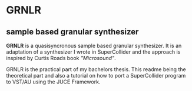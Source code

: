 # GRNLR
## sample based granular synthesizer
**GRNLR** is a quasisyncronous sample based granular synthesizer. It is an adaptation of
a synthesizer I wrote in SuperCollider and the approach is inspired by Curtis Roads book
*"Microsound"*.

GRNLR is the practical part of my bachelors thesis. This readme being the theoretical part
and also a tutorial on how to port a SuperCollider program to VST/AU using the JUCE Framework.

